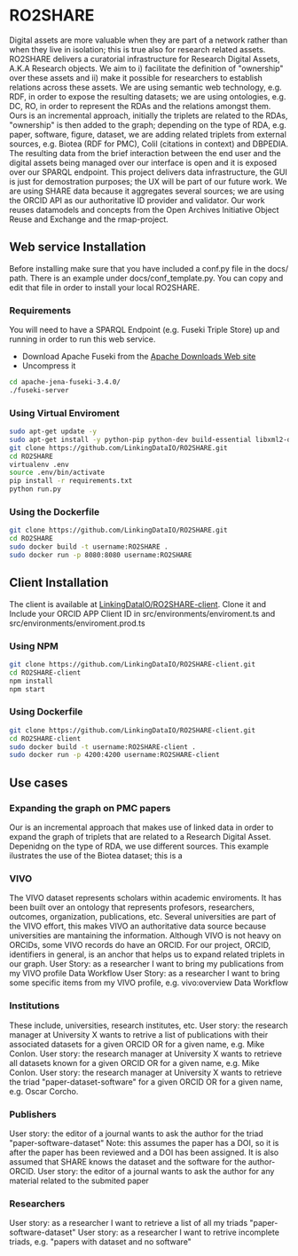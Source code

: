 # RO2SHARE
Digital assets are more valuable when they are part of a network rather than when they live in isolation; this is true also for research related assets. RO2SHARE delivers a curatorial infrastructure for Research Digital Assets, A.K.A Research objects. We aim to i) facilitate the definition of "ownership" over these assets and ii) make it possible for researchers to establish relations across these assets. We are using semantic web technology, e.g. RDF, in order to expose the resulting datasets; we are using ontologies, e.g. DC, RO, in order to represent the RDAs and the relations amongst them. Ours is an incremental approach, initially the triplets are related to the RDAs, "ownership" is then added to the graph; depending on the type of RDA, e.g. paper, software, figure, dataset, we are adding related triplets from external sources, e.g. Biotea (RDF for PMC), Colil (citations in context) and DBPEDIA. The resulting data from the brief interaction between the end user and the digital assets being managed over our interface is open and it is exposed over our SPARQL endpoint. This project delivers data infrastructure, the GUI is just for demostration purposes; the UX will be part of our future work. We are using SHARE data because it aggregates several sources; we are using the ORCID API as our authoritative ID provider and validator. Our work reuses datamodels and concepts from the Open Archives Initiative Object Reuse and Exchange and the rmap-project. 

## Web service Installation
Before installing make sure that you have included a conf.py file in the docs/ path. There is an example under docs/conf_template.py. You can copy and edit that file in order to install your local RO2SHARE.
### Requirements
You will need to have a SPARQL Endpoint (e.g. Fuseki Triple Store) up and running in order to run this web service.

- Download Apache Fuseki from the [Apache Downloads Web site](https://jena.apache.org/download/#jena-fuseki)
- Uncompress it
```bash
cd apache-jena-fuseki-3.4.0/
./fuseki-server
```

### Using Virtual Enviroment
```bash
sudo apt-get update -y
sudo apt-get install -y python-pip python-dev build-essential libxml2-dev libxslt1-dev zlib1g-dev
git clone https://github.com/LinkingDataIO/RO2SHARE.git
cd RO2SHARE
virtualenv .env
source .env/bin/activate
pip install -r requirements.txt
python run.py
```

### Using the Dockerfile
```bash
git clone https://github.com/LinkingDataIO/RO2SHARE.git
cd RO2SHARE
sudo docker build -t username:RO2SHARE .
sudo docker run -p 8080:8080 username:RO2SHARE
```
## Client Installation
The client is available at [LinkingDataIO/RO2SHARE-client](https://github.com/LinkingDataIO/RO2SHARE-client). Clone it and Include your ORCID APP Client ID in src/environments/enviroment.ts and src/environments/enviroment.prod.ts

### Using NPM
```bash
git clone https://github.com/LinkingDataIO/RO2SHARE-client.git
cd RO2SHARE-client
npm install
npm start
```

### Using Dockerfile
```bash
git clone https://github.com/LinkingDataIO/RO2SHARE-client.git
cd RO2SHARE-client
sudo docker build -t username:RO2SHARE-client .
sudo docker run -p 4200:4200 username:RO2SHARE-client
```

## Use cases
### Expanding the graph on PMC papers
Our is an incremental approach that makes use of linked data in order to expand the graph of triplets that are related to a 
Research Digital Asset. Depenidng on the type of RDA, we use different sources. This example ilustrates the use of the Biotea dataset;
this is a 

### VIVO
The VIVO dataset represents scholars within academic enviroments. It has been built over an ontology that represents profesors, researchers, outcomes, organization,
publications, etc. Several universities are part of the VIVO effort, this makes VIVO an authoritative data source because universities are mantaining 
the information. Although VIVO is not heavy on ORCIDs, some VIVO records do have an ORCID. For our project, ORCID, identifiers in general,
is an anchor that helps us to expand related triplets in our graph.
User Story: as a researcher I want to bring my publications from my VIVO profile
Data Workflow
User Story: as a researcher I want to bring some specific items from my VIVO profile, e.g. vivo:overview
Data Workflow

### Institutions
These include, universities, research institutes, etc. 
User story: the research manager at University X wants to retrive a list of publications with their associated datasets for a 
given ORCID OR for a given name, e.g. Mike Conlon. 
User story: the research manager at University X wants to retrieve all datasets known for a 
given ORCID OR for a given name, e.g. Mike Conlon. 
User story: the research manager at University X wants to retrieve the triad "paper-dataset-software" for a 
given ORCID OR for a given name, e.g. Oscar Corcho. 

### Publishers
User story: the editor of a journal wants to ask the author for the triad "paper-software-dataset" 
Note: this assumes the paper has a DOI, so it is after the paper has been reviewed and a DOI has been assigned. 
It is also assumed that SHARE knows the dataset and the software for the author-ORCID. 
User story: the editor of a journal wants to ask the author for any material related to the submited paper

### Researchers
User story: as a researcher I want to retrieve a list of all my triads "paper-software-dataset" 
User story: as a researcher I want to retrive incomplete triads, e.g. "papers with dataset and no software" 
